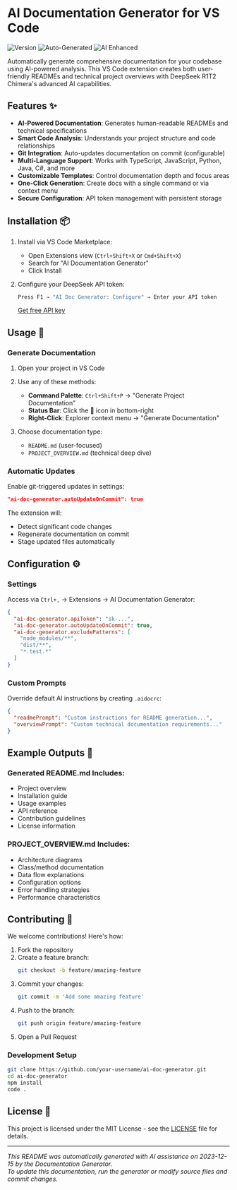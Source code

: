 

# AI Documentation Generator for VS Code

![Version](https://img.shields.io/badge/version-1.0.0-blue.svg)
![Auto-Generated](https://img.shields.io/badge/docs-auto--generated-brightgreen.svg)
![AI Enhanced](https://img.shields.io/badge/AI-enhanced-purple.svg)

Automatically generate comprehensive documentation for your codebase using AI-powered analysis. This VS Code extension creates both user-friendly READMEs and technical project overviews with DeepSeek R1T2 Chimera's advanced AI capabilities.

## Features ✨

- **AI-Powered Documentation**: Generates human-readable READMEs and technical specifications
- **Smart Code Analysis**: Understands your project structure and code relationships
- **Git Integration**: Auto-updates documentation on commit (configurable)
- **Multi-Language Support**: Works with TypeScript, JavaScript, Python, Java, C#, and more
- **Customizable Templates**: Control documentation depth and focus areas
- **One-Click Generation**: Create docs with a single command or via context menu
- **Secure Configuration**: API token management with persistent storage

## Installation 📦

1. Install via VS Code Marketplace:
   - Open Extensions view (`Ctrl+Shift+X` or `Cmd+Shift+X`)
   - Search for "AI Documentation Generator"
   - Click Install

2. Configure your DeepSeek API token:
   ```bash
   Press F1 → "AI Doc Generator: Configure" → Enter your API token
   ```
   [Get free API key](https://openrouter.ai/keys)

## Usage 🚀

### Generate Documentation
1. Open your project in VS Code
2. Use any of these methods:
   - **Command Palette**: `Ctrl+Shift+P` → "Generate Project Documentation"
   - **Status Bar**: Click the 🤖 icon in bottom-right
   - **Right-Click**: Explorer context menu → "Generate Documentation"

3. Choose documentation type:
   - `README.md` (user-focused)
   - `PROJECT_OVERVIEW.md` (technical deep dive)

### Automatic Updates
Enable git-triggered updates in settings:
```json
"ai-doc-generator.autoUpdateOnCommit": true
```
The extension will:
- Detect significant code changes
- Regenerate documentation on commit
- Stage updated files automatically

## Configuration ⚙️

### Settings
Access via `Ctrl+,` → Extensions → AI Documentation Generator:
```json
{
  "ai-doc-generator.apiToken": "sk-...",
  "ai-doc-generator.autoUpdateOnCommit": true,
  "ai-doc-generator.excludePatterns": [
    "node_modules/**",
    "dist/**",
    "*.test.*"
  ]
}
```

### Custom Prompts
Override default AI instructions by creating `.aidocrc`:
```json
{
  "readmePrompt": "Custom instructions for README generation...",
  "overviewPrompt": "Custom technical documentation requirements..."
}
```

## Example Outputs 📄

### Generated README.md Includes:
- Project overview
- Installation guide
- Usage examples
- API reference
- Contribution guidelines
- License information

### PROJECT_OVERVIEW.md Includes:
- Architecture diagrams
- Class/method documentation
- Data flow explanations
- Configuration options
- Error handling strategies
- Performance characteristics

## Contributing 🤝

We welcome contributions! Here's how:

1. Fork the repository
2. Create a feature branch:
   ```bash
   git checkout -b feature/amazing-feature
   ```
3. Commit your changes:
   ```bash
   git commit -m 'Add some amazing feature'
   ```
4. Push to the branch:
   ```bash
   git push origin feature/amazing-feature
   ```
5. Open a Pull Request

### Development Setup
```bash
git clone https://github.com/your-username/ai-doc-generator.git
cd ai-doc-generator
npm install
code .
```

## License 📄

This project is licensed under the MIT License - see the [LICENSE](LICENSE) file for details.

---

*This README was automatically generated with AI assistance on 2023-12-15 by the Documentation Generator.*  
*To update this documentation, run the generator or modify source files and commit changes.*
